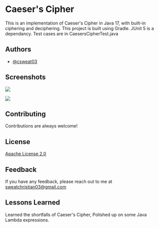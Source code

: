 
# Caeser's Cipher

This is an implementation of Caeser's Cipher in Java 17, with built-in ciphering and deciphering. This project is built using Gradle. JUnit 5 is a dependancy. Test cases are in CaesersCipherTest.java


## Authors

- [@csweat03](https://www.github.com/csweat03)


## Screenshots

![](https://i.gyazo.com/b5761f7d73ec4b0b7b0838a4880bc3fb.png)

![](https://i.gyazo.com/fc03c73b63c6a3498d2399d214a0d5e8.png)

## Contributing

Contributions are always welcome!

## License

[Apache License 2.0](https://choosealicense.com/licenses/apache-2.0/)


## Feedback

If you have any feedback, please reach out to me at sweatchristian03@gmail.com


## Lessons Learned

Learned the shortfalls of Caeser's Cipher, Polished up on some Java Lambda expressions.
